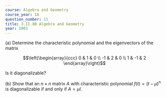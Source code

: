```yaml
---
course: Algebra and Geometry
course_year: IA
question_number: 11
title: 3.II.8B Algebra and Geometry
year: 2003
---
```



(a) Determine the characteristic polynomial and the eigenvectors of the matrix

$$\left(\begin{array}{ccc}
0 & 1 & 0 \\
-1 & 2 & 0 \\
1 & -1 & 2
\end{array}\right)$$

Is it diagonalizable?

(b) Show that an $n \times n$ matrix $A$ with characteristic polynomial $f(t)=(t-\mu)^{n}$ is diagonalizable if and only if $A=\mu I$.